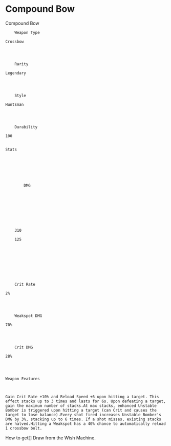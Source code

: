 # Compound Bow

Compound Bow


	
		
		
	
	



	
		Weapon Type
	
	Crossbow



	
		Rarity
	
	Legendary



	
		Style
	
	Huntsman



	
		Durability
	
	100


	Stats

	
	
	
	
		
		
			DMG
		
			 
		
		
	
	
	
	
	
		310
	
		125
	
	
	





	
		Crit Rate
	
	2%



	
		Weakspot DMG
	
	70%



	
		Crit DMG
	
	28%




	Weapon Features


	
	Gain Crit Rate +10% and Reload Speed +6 upon hitting a target. This effect stacks up to 3 times and lasts for 6s. Upon defeating a target, gain the maximum number of stacks.At max stacks, enhanced Unstable Bomber is triggered upon hitting a target (can Crit and causes the target to lose balance).Every shot fired increases Unstable Bomber's DMG by 3%, stacking up to 6 times. If a shot misses, existing stacks are halved.Hitting a Weakspot has a 40% chance to automatically reload 1 crossbow bolt.







How to get[]
Draw from the Wish Machine.
